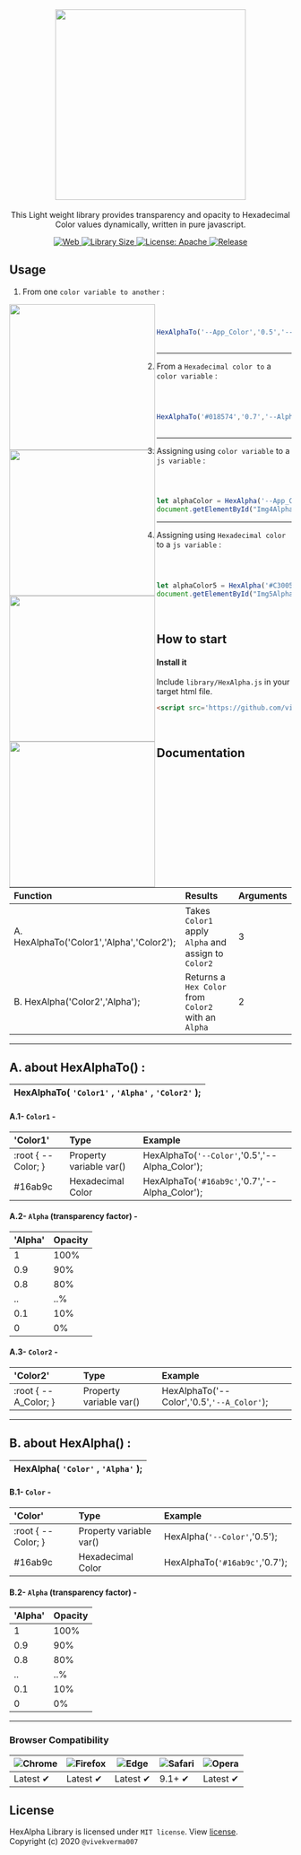 <h2 align="center"> <img src="https://github.com/vivekverma007/HexAlpha/blob/master/preview/app_icon_title.png" width="340" /> </h2>
<p align="center">
	This Light weight library provides transparency and opacity to Hexadecimal Color values dynamically, written in pure javascript.</p>


<p align="center">
	
<a href="https://www.google.com/search?q=web">
    <img src="https://img.shields.io/badge/Platform-Web-yellow.svg?color=purple"
      alt="Web" />
  </a>

 <a href="https://github.com/vivekverma007/HexAlpha/blob/master/library/HexAlpha.js">
    <img src="https://img.shields.io/github/size/vivekverma007/HexAlpha/library/HexAlpha.js?color=%2316ab9c&label=Library%20Size"
      alt="Library Size" />
  </a>
  
 <a href="https://github.com/vivekverma007/HexAlpha/blob/master/LICENSE">
    <img src="https://img.shields.io/github/license/vivekverma007/HexAlpha.svg?color=blue"
      alt="License: Apache" />
  </a>
  
 <a href="https://github.com/vivekverma007/HexAlpha">
    <img src="https://img.shields.io/badge/Release-v1.0-darklime.svg?style=flat"
      alt="Release" />
  </a>
  
  
 </p>


## Usage

1. From one `color variable to another` :

<img align="left" src="https://github.com/vivekverma007/HexAlpha/blob/master/preview/app_preview_1.PNG" width="260" />


```js

​
​
HexAlphaTo('--App_Color','0.5','--Alpha_Color');
​
```
---

2. From a `Hexadecimal color to` a `color variable` :

<img align="left" src="https://github.com/vivekverma007/HexAlpha/blob/master/preview/app_preview_2.PNG" width="260" />


```js

​
​
HexAlphaTo('#018574','0.7','--Alpha_Color2');
​
```
---

3. Assigning using `color variable` to a `js variable` :

<img align="left" src="https://github.com/vivekverma007/HexAlpha/blob/master/preview/app_preview_3.PNG" width="260" />


```js

​
​
let alphaColor = HexAlpha('--App_Color4','0.4');
document.getElementById("Img4Alpha").style.background=alphaColor;
```
---

4. Assigning using `Hexadecimal color` to a `js variable` :

<img align="left" src="https://github.com/vivekverma007/HexAlpha/blob/master/preview/app_preview_4.PNG" width="260" />


```js

​
​
let alphaColor5 = HexAlpha('#C30052','0.5');
document.getElementById("Img5Alpha").style.background=alphaColor5;
```

​
## How to start

#### Install it

Include `library/HexAlpha.js` in your target html file.

```html
<script src='https://github.com/vivekverma007/HexAlpha/library/HexAlpha.js'></script>
```
​
## Documentation

| Function                       | Results                    | Arguments                              | 
| :----------------------------- | :------------------------- | :------------------------------------- |
| A. HexAlphaTo('Color1','Alpha','Color2'); |  Takes `Color1` apply `Alpha` and assign to `Color2` | 3 |
| B. HexAlpha('Color2','Alpha'); |  Returns a `Hex Color` from `Color2` with an `Alpha` | 2 | 

---

## A. about HexAlphaTo() :


| HexAlphaTo(  `'Color1'`   ,   `'Alpha'`   ,   `'Color2'`  );|  
| :---------------------------------------------------------- |

#### A.1- `Color1` -



| 'Color1'                        | Type                    | Example                                 | 
| :------------------------------ | :---------------------- | :-------------------------------------- |
| :root { --Color; } |  Property variable var() | HexAlphaTo(`'--Color'`,'0.5','--Alpha_Color'); |
| #16ab9c |  Hexadecimal Color | HexAlphaTo(`'#16ab9c'`,'0.7','--Alpha_Color'); |


#### A.2- `Alpha` (transparency factor) -

| 'Alpha'                        | Opacity | 
| :----------------------------- | :------ |
| 1 |  100% |
| 0.9 |  90% |
| 0.8 |  80% |
| .. |  ..% |
| 0.1 |  10% |
| 0 |  0% |

#### A.3- `Color2` -

| 'Color2'                        | Type                    | Example                          | 
| :------------------------------ | :---------------------- | :------------------------------- |
| :root { --A_Color; } |  Property variable var() | HexAlphaTo('--Color','0.5',`'--A_Color'`); |


---

## B. about HexAlpha() :


| HexAlpha(  `'Color'`   ,   `'Alpha'`  );|  
| :--------------------------------------- |


#### B.1- `Color` -

| 'Color'                        | Type                    | Example          | 
| :------------------------------ | :---------------------- | :--------------- |
| :root { --Color; } |  Property variable var() | HexAlpha(`'--Color'`,'0.5'); |
| #16ab9c |  Hexadecimal Color | HexAlphaTo(`'#16ab9c'`,'0.7'); |


#### B.2- `Alpha` (transparency factor) -

| 'Alpha'                        | Opacity | 
| :----------------------------- | :------ |
| 1 |  100% |
| 0.9 |  90% |
| 0.8 |  80% |
| .. |  ..% |
| 0.1 |  10% |
| 0 |  0% |

---

### Browser Compatibility
![Chrome](https://raw.github.com/alrra/browser-logos/master/src/chrome/chrome_48x48.png) | ![Firefox](https://raw.github.com/alrra/browser-logos/master/src/firefox/firefox_48x48.png) | ![Edge](https://raw.github.com/alrra/browser-logos/master/src/edge/edge_48x48.png) | ![Safari](https://raw.github.com/alrra/browser-logos/master/src/safari/safari_48x48.png) | ![Opera](https://raw.github.com/alrra/browser-logos/master/src/opera/opera_48x48.png)
--- | --- | --- | --- | --- |
Latest ✔ | Latest ✔ | Latest ✔ | 9.1+ ✔ | Latest ✔ |


## License

HexAlpha Library is licensed under `MIT license`. View [license](https://github.com/vivekverma007/HexAlpha/blob/master/LICENSE).<br>
Copyright (c) 2020 `@vivekverma007`
